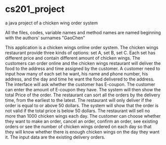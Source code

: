 # cs201_project
a java project of a chicken wing order system


All the files, codes, variable names and method names are named beginning with the authors' surnames "GaoChen"


This application is a chicken wings online order system. The chicken wings restaurant provide three kinds of options: set A, set B, set C. Each set has different price and contain different amount of chicken wings. The customers can order online and the chicken wings restaurant will deliver the food to the address and time assigned by the customer. A customer need to input how many of each set he want, his name and phone number, his address, and the day and time he want the food delivered to the address. The interface will ask whether the customer has E-coupon. The customer can enter the amount of E-coupon they have. The system will then show the total Price of the order. The restaurant can sort all the orders by the delivery time, from the earliest to the latest. The restaurant will only deliver if the order is equal to or above 50 dollars. The system will show that the order is not valid if the total price is below 50 dollars. The restaurant will sell no more than 1000 chicken wings each day. The customer can choose whether they want to make an order, cancel an order, confirm an order, see existing orders or see the number of chicken wings ordered on each day so that they will know whether there is enough chicken wings on the day they want it. The input data are the existing delivery orders. 



